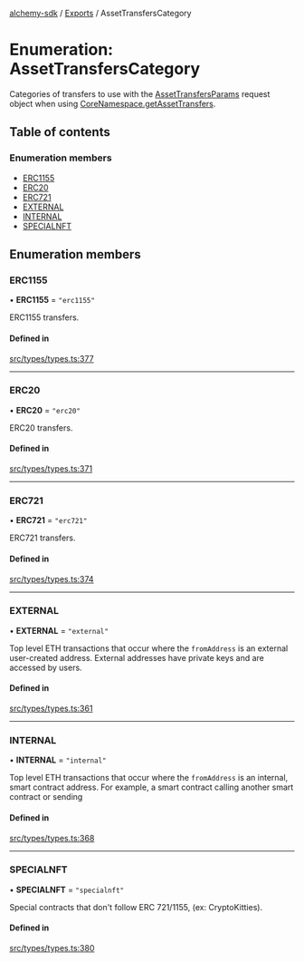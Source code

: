[alchemy-sdk](../README.md) / [Exports](../modules.md) / AssetTransfersCategory

# Enumeration: AssetTransfersCategory

Categories of transfers to use with the [AssetTransfersParams](../interfaces/AssetTransfersParams.md) request
object when using [CoreNamespace.getAssetTransfers](../classes/CoreNamespace.md#getassettransfers).

## Table of contents

### Enumeration members

- [ERC1155](AssetTransfersCategory.md#erc1155)
- [ERC20](AssetTransfersCategory.md#erc20)
- [ERC721](AssetTransfersCategory.md#erc721)
- [EXTERNAL](AssetTransfersCategory.md#external)
- [INTERNAL](AssetTransfersCategory.md#internal)
- [SPECIALNFT](AssetTransfersCategory.md#specialnft)

## Enumeration members

### ERC1155

• **ERC1155** = `"erc1155"`

ERC1155 transfers.

#### Defined in

[src/types/types.ts:377](https://github.com/alchemyplatform/alchemy-sdk-js/blob/311be54/src/types/types.ts#L377)

___

### ERC20

• **ERC20** = `"erc20"`

ERC20 transfers.

#### Defined in

[src/types/types.ts:371](https://github.com/alchemyplatform/alchemy-sdk-js/blob/311be54/src/types/types.ts#L371)

___

### ERC721

• **ERC721** = `"erc721"`

ERC721 transfers.

#### Defined in

[src/types/types.ts:374](https://github.com/alchemyplatform/alchemy-sdk-js/blob/311be54/src/types/types.ts#L374)

___

### EXTERNAL

• **EXTERNAL** = `"external"`

Top level ETH transactions that occur where the `fromAddress` is an
external user-created address. External addresses have private keys and are
accessed by users.

#### Defined in

[src/types/types.ts:361](https://github.com/alchemyplatform/alchemy-sdk-js/blob/311be54/src/types/types.ts#L361)

___

### INTERNAL

• **INTERNAL** = `"internal"`

Top level ETH transactions that occur where the `fromAddress` is an
internal, smart contract address. For example, a smart contract calling
another smart contract or sending

#### Defined in

[src/types/types.ts:368](https://github.com/alchemyplatform/alchemy-sdk-js/blob/311be54/src/types/types.ts#L368)

___

### SPECIALNFT

• **SPECIALNFT** = `"specialnft"`

Special contracts that don't follow ERC 721/1155, (ex: CryptoKitties).

#### Defined in

[src/types/types.ts:380](https://github.com/alchemyplatform/alchemy-sdk-js/blob/311be54/src/types/types.ts#L380)
